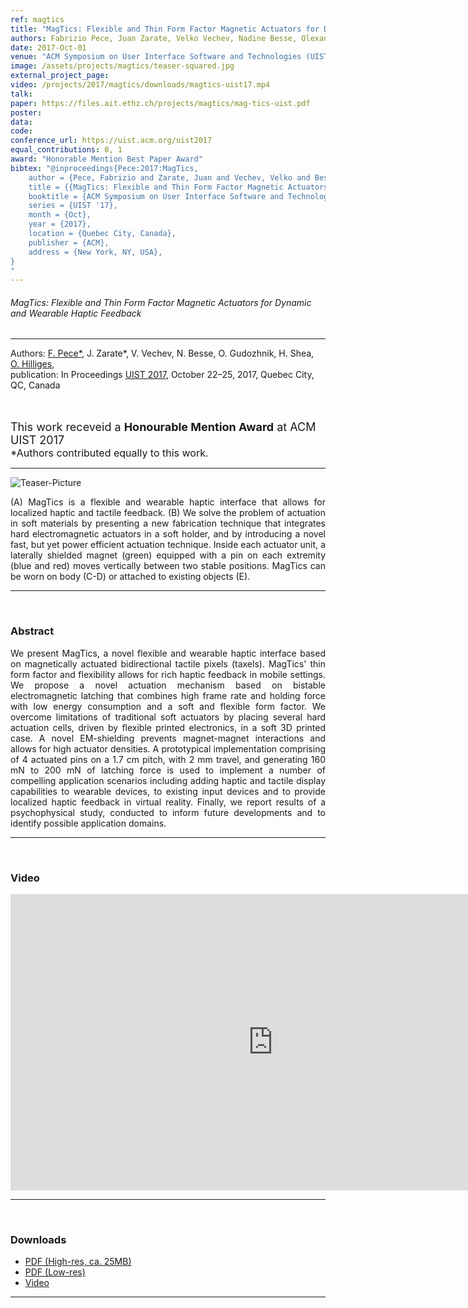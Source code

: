 ```yaml
---
ref: magtics
title: "MagTics: Flexible and Thin Form Factor Magnetic Actuators for Dynamic and Wearable Haptic Feedback"
authors: Fabrizio Pece, Juan Zarate, Velko Vechev, Nadine Besse, Olexandr Gudozhnik, Herbert Shea, Otmar Hilliges
date: 2017-Oct-01
venue: "ACM Symposium on User Interface Software and Technologies (UIST)"
image: /assets/projects/magtics/teaser-squared.jpg
external_project_page: 
video: /projects/2017/magtics/downloads/magtics-uist17.mp4
talk: 
paper: https://files.ait.ethz.ch/projects/magtics/mag-tics-uist.pdf
poster: 
data: 
code: 
conference_url: https://uist.acm.org/uist2017
equal_contributions: 0, 1
award: "Honorable Mention Best Paper Award"
bibtex: "@inproceedings{Pece:2017:MagTics,
	author = {Pece, Fabrizio and Zarate, Juan and Vechev, Velko and Besse, Nadine and Gudozhnik, Olexandr and Shea, Herbert and Hilliges, Otmar},
	title = {{MagTics: Flexible and Thin Form Factor Magnetic Actuators for Dynamic and Wearable Haptic Feedback}},
	booktitle = {ACM Symposium on User Interface Software and Technologies (UIST)},
	series = {UIST '17},
	month = {Oct},
	year = {2017},
	location = {Quebec City, Canada},
	publisher = {ACM},
	address = {New York, NY, USA},
}
"
---
```


<h6> MagTics: Flexible and Thin Form Factor Magnetic Actuators for Dynamic and Wearable Haptic Feedback </h6>
<hr />

<div class="fullcol">
    <div class="teaser-info-projectpage">
            <span class="normalcap">Authors:</span>
            <span class="authorcap">
            <nobr><a href="<?php ait_root_dir();?>people/pece/" title="Fabrizio Pece">F. Pece*</a>, </nobr>
            <nobr>J. Zarate*, </nobr>
            <nobr>V. Vechev, </nobr>
            <nobr>N. Besse, </nobr>
            <nobr>O. Gudozhnik, </nobr>
            <nobr>H. Shea, </nobr>
            <nobr><a href="<?php ait_root_dir();?>people/hilliges/" title="Otmar Hilliges">O. Hilliges</a>, </nobr>
            </span>
            <br/>
            <span class="normalcap"><nobr>publication: </nobr></span>
            <span class="authorcap">
                <nobr>In Proceedings</nobr> <a class="a-text-ext" href="https://uist.acm.org/uist2017/" title="UIST">UIST 2017</a>, October 22–25, 2017, Quebec City, QC, Canada</a><br/>
            </span>
            <br/>
            <br/>
            <p> <font size="4"> This work receveid a <b>Honourable Mention Award</b> at ACM UIST 2017</font>
                <br/>
                <font size="3">*Authors contributed equally to this work.</font>
            </p>
        <hr />
    </div>
</div>

<div class="fullcol">
    <img class="fullcol" src="<?php ait_root_dir();?>projects/2017/magtics/teaser.jpg" alt="Teaser-Picture" />
    <div class="fullcol">
        <p align="justify">
            <span class="figurecap">
                (A) MagTics is a flexible and wearable haptic interface that allows for localized haptic and tactile feedback. 
                (B) We solve the problem of actuation in soft materials by presenting a new fabrication technique that integrates 
                hard electromagnetic actuators in a soft holder, and by introducing a novel fast, but yet power efficient actuation technique. 
                Inside each actuator unit, a laterally shielded magnet (green) equipped with a pin on each extremity (blue and red) moves 
                vertically between two stable positions. MagTics can be worn on body (C-D) or attached to existing objects (E).
        </p>
        <hr />
        <br/>
    </div>
</div>

<div class="fullcol">
    <h3>Abstract</h3>
    <p align="justify">
      We present MagTics, a novel flexible and wearable haptic interface based on magnetically actuated bidirectional tactile pixels (taxels). MagTics' thin form factor and flexibility allows for rich haptic feedback in mobile settings. We propose a novel actuation mechanism based on bistable electromagnetic latching that combines high frame rate and holding force with low energy consumption and a soft and flexible form factor. We overcome limitations of traditional soft actuators by placing several hard actuation cells, driven by flexible printed electronics, in a soft 3D printed case. A novel EM-shielding prevents magnet-magnet interactions and allows for high actuator densities. A prototypical implementation comprising of 4 actuated pins on a 1.7 cm pitch, with 2 mm travel, and generating 160 mN to 200 mN of latching force is used to implement a number of compelling application scenarios including adding haptic and tactile display capabilities to wearable devices, to existing input devices and to provide localized haptic feedback in virtual reality. Finally, we report results of a psychophysical study, conducted to inform future developments and to identify possible application domains.
    </p>
    <hr />
    <br/>
</div>

<div class="fullcol">
<h3>Video</h3>
    <div class="video">
        <iframe width="840" height="474" src="https://www.youtube.com/embed/EpfS5NblQQA" frameborder="0" allowfullscreen></iframe>
    </div>
    <hr />
    <br/>
</div>

<!-- <div class="fullcol">
    <h3>System overview</h3>
    <img class="fullcol" src="<?php ait_root_dir();?>projects/2016/puppet/repesentative_img_final.png" alt="Sys-Overview-Picture" />
    <div class="fullcol">
        <p align="left">
            <span class="figurecap">
                 Illustration of our pipeline from input character to fluid tangible animation using an optimized device configuration. The horse has 29 bones, controlled by 8 joints.
            </span>
        </p>
        <hr />
        <br/>
    </div>
</div>-->


<div class="fullcol">
 <h3>Downloads</h3>
    <ul class="linklist">
            <li class="a-pdf"><a target="_blank" title="PDF (High-res, ca. 25MB)" href="<?php ait_root_dir();?>projects/2017/magtics/downloads/mag-tics-uist.pdf">PDF (High-res, ca. 25MB)</a></li>
            <li class="a-pdf"><a target="_blank" title="PDF (Low-res)" href="<?php ait_root_dir();?>projects/2017/magtics/downloads/mag-tics-uist-lowres.pdf">PDF (Low-res)</a></li>
            <li class="a-vid"><a target="_blank" title="Video" href="<?php ait_root_dir();?>projects/2017/magtics/downloads/mag-tics-uist.mp4">Video</a></li>
            <!-- <li class="a-bib"><a target="_blank" title="BibTex" href="<?php ait_root_dir();?>projects/2017/thin-slicing-network/downloads/song2017cvpr.bib">BibTeX</a></li> -->
    </ul>
    <hr />
    <br/>
<!-- <br/> TBA <br/> -->
</div>

<!--<div class="fullcol">
    <h3>Gallery</h3>
    <br/>
    <img class="fullcol" src="<?php ait_root_dir();?>projects/2016/puppet/gallery.png" alt="Gallery-Picture" />
    <p align="justify">
        <span class="figurecap">
            Depending on the available kit, device build instruction plans with different complexity are generated by our algorithm. Note that
the models have much higher degrees of freedom than the generated control structures. The inputs were (nr. bones/nr. sample poses): Horse:
(29/25 galloping, going up) – Dragon: (110/12 flying, some walking); Scorpion (62/20 walking, attacking); Dancer (22/6). Note that the
device for the Dancer is asymmetric due to the asymmetry in the input poses: the left arm of the character moves almost rigidly with the torso
and it is thus not necessary to have any joint controlling the left arm.
        </span>
    </p>
    <hr />
</div>

<div class="fullcol">
    <h3>Acknowledgments</h3>
    <p align="justify">
We are grateful to C&eacute;dric Pradalier and Evgeni Sorkine for invalu-
able discussions and engineering support, to Sebastian Schoellham-
mer for his assistance on 3D modeling and rigging in Maya, to
Olga Diamanti for composing the accompanying video, to C&eacute;cile Edwards-Rietmann for narrating it and to Jeannine Wymann for her
help in assembling the prototypes. We also thank our
user study participants. This work was supported in part by the SNF grant
200021_162958 and the ERC grant iModel (StG-2012-306877). Alec Jacobson
is funded in part by NSF grants IIS-14-09286 and IIS-17257.
    </p>
    <hr />
    <br/>
    <br/>
</div> -->

